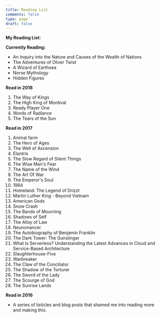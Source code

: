 ```yaml
---
title: Reading List
comments: false
type: page
draft: false
---
```


**My Reading List:**

**Currently Reading:**

- An Inquiry into the Nature and Causes of the Wealth of Nations
- The Adventures of Oliver Twist
- A Wizard of Earthsea
- Norse Mythology
- Hidden Figures

**Read in 2018**

1. The Way of Kings
2. The High King of Montival
3. Ready Player One
4. Words of Radiance 
5. The Tears of the Sun

**Read in 2017**

1. Animal farm
2. The Hero of Ages
3. The Well of Ascension
5. Elantris
6. The Slow Regard of Silent Things
7. The Wise Man's Fear
8. The Name of the Wind
9. The Art Of War
10. The Emperor's Soul
11. 1984
12. Homeland: The Legend of Drizzt
13. Martin Luther King - Beyond Vietnam
14. American Gods
15. Snow Crash
16. The Bands of Mourning
17. Shadows of Self
18. The Alloy of Law
19. Neuromancer
20. The Autobiography of Benjamin Franklin
21. The Dark Tower: The Gunslinger
22. What Is Serverless? Understanding the Latest Advances in Cloud and Service-Based Architecture
23. Slaughterhouse-Five
24. Warbreaker
25. The Claw of the Conciliator
26. The Shadow of the Torturer
27. The Sword of the Lady
28. The Scourge of God
29. The Sunrise Lands

**Read in 2016**

- A series of listicles and blog posts that shamed me into reading more and making this.
